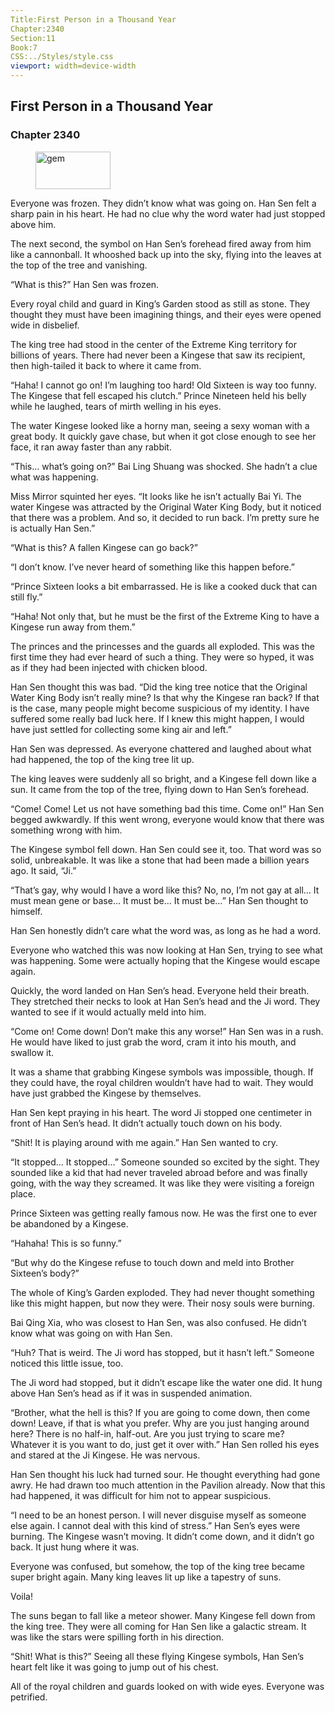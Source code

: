 ```yaml
---
Title:First Person in a Thousand Year 
Chapter:2340 
Section:11 
Book:7 
CSS:../Styles/style.css 
viewport: width=device-width
---
```

  
## First Person in a Thousand Year
### Chapter 2340
  
<figure>
	<img src="../Images/gem.gif" alt="gem" id="gem" width="120" height="60" />
</figure>
  

  
Everyone was frozen. They didn’t know what was going on. Han Sen felt a sharp pain in his heart. He had no clue why the word water had just stopped above him.

The next second, the symbol on Han Sen’s forehead fired away from him like a cannonball. It whooshed back up into the sky, flying into the leaves at the top of the tree and vanishing.

“What is this?” Han Sen was frozen.

Every royal child and guard in King’s Garden stood as still as stone. They thought they must have been imagining things, and their eyes were opened wide in disbelief.

The king tree had stood in the center of the Extreme King territory for billions of years. There had never been a Kingese that saw its recipient, then high-tailed it back to where it came from.

“Haha! I cannot go on! I’m laughing too hard! Old Sixteen is way too funny. The Kingese that fell escaped his clutch.” Prince Nineteen held his belly while he laughed, tears of mirth welling in his eyes.

The water Kingese looked like a horny man, seeing a sexy woman with a great body. It quickly gave chase, but when it got close enough to see her face, it ran away faster than any rabbit.

“This… what’s going on?” Bai Ling Shuang was shocked. She hadn’t a clue what was happening.

Miss Mirror squinted her eyes. “It looks like he isn’t actually Bai Yi. The water Kingese was attracted by the Original Water King Body, but it noticed that there was a problem. And so, it decided to run back. I’m pretty sure he is actually Han Sen.”

“What is this? A fallen Kingese can go back?”

“I don’t know. I’ve never heard of something like this happen before.”

“Prince Sixteen looks a bit embarrassed. He is like a cooked duck that can still fly.”

“Haha! Not only that, but he must be the first of the Extreme King to have a Kingese run away from them.”

The princes and the princesses and the guards all exploded. This was the first time they had ever heard of such a thing. They were so hyped, it was as if they had been injected with chicken blood.

Han Sen thought this was bad. “Did the king tree notice that the Original Water King Body isn’t really mine? Is that why the Kingese ran back? If that is the case, many people might become suspicious of my identity. I have suffered some really bad luck here. If I knew this might happen, I would have just settled for collecting some king air and left.”

Han Sen was depressed. As everyone chattered and laughed about what had happened, the top of the king tree lit up.

The king leaves were suddenly all so bright, and a Kingese fell down like a sun. It came from the top of the tree, flying down to Han Sen’s forehead.

“Come! Come! Let us not have something bad this time. Come on!” Han Sen begged awkwardly. If this went wrong, everyone would know that there was something wrong with him.

The Kingese symbol fell down. Han Sen could see it, too. That word was so solid, unbreakable. It was like a stone that had been made a billion years ago. It said, “Ji.”

“That’s gay, why would I have a word like this? No, no, I’m not gay at all… It must mean gene or base… It must be… It must be…” Han Sen thought to himself.

Han Sen honestly didn’t care what the word was, as long as he had a word.

Everyone who watched this was now looking at Han Sen, trying to see what was happening. Some were actually hoping that the Kingese would escape again.

Quickly, the word landed on Han Sen’s head. Everyone held their breath. They stretched their necks to look at Han Sen’s head and the Ji word. They wanted to see if it would actually meld into him.

“Come on! Come down! Don’t make this any worse!” Han Sen was in a rush. He would have liked to just grab the word, cram it into his mouth, and swallow it.

It was a shame that grabbing Kingese symbols was impossible, though. If they could have, the royal children wouldn’t have had to wait. They would have just grabbed the Kingese by themselves.

Han Sen kept praying in his heart. The word Ji stopped one centimeter in front of Han Sen’s head. It didn’t actually touch down on his body.

“Shit! It is playing around with me again.” Han Sen wanted to cry.

“It stopped… It stopped…” Someone sounded so excited by the sight. They sounded like a kid that had never traveled abroad before and was finally going, with the way they screamed. It was like they were visiting a foreign place.

Prince Sixteen was getting really famous now. He was the first one to ever be abandoned by a Kingese.

“Hahaha! This is so funny.”

“But why do the Kingese refuse to touch down and meld into Brother Sixteen’s body?”

The whole of King’s Garden exploded. They had never thought something like this might happen, but now they were. Their nosy souls were burning.

Bai Qing Xia, who was closest to Han Sen, was also confused. He didn’t know what was going on with Han Sen.

“Huh? That is weird. The Ji word has stopped, but it hasn’t left.” Someone noticed this little issue, too.

The Ji word had stopped, but it didn’t escape like the water one did. It hung above Han Sen’s head as if it was in suspended animation.

“Brother, what the hell is this? If you are going to come down, then come down! Leave, if that is what you prefer. Why are you just hanging around here? There is no half-in, half-out. Are you just trying to scare me? Whatever it is you want to do, just get it over with.” Han Sen rolled his eyes and stared at the Ji Kingese. He was nervous.

Han Sen thought his luck had turned sour. He thought everything had gone awry. He had drawn too much attention in the Pavilion already. Now that this had happened, it was difficult for him not to appear suspicious.

“I need to be an honest person. I will never disguise myself as someone else again. I cannot deal with this kind of stress.” Han Sen’s eyes were burning. The Kingese wasn’t moving. It didn’t come down, and it didn’t go back. It just hung where it was.

Everyone was confused, but somehow, the top of the king tree became super bright again. Many king leaves lit up like a tapestry of suns.

Voila!

The suns began to fall like a meteor shower. Many Kingese fell down from the king tree. They were all coming for Han Sen like a galactic stream. It was like the stars were spilling forth in his direction.

“Shit! What is this?” Seeing all these flying Kingese symbols, Han Sen’s heart felt like it was going to jump out of his chest.

All of the royal children and guards looked on with wide eyes. Everyone was petrified.